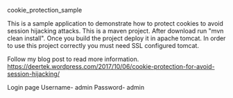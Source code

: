 cookie_protection_sample

This is a sample application to demonstrate how to protect cookies to avoid session hijacking attacks. 
This is a maven project. After download run "mvn clean install". Once you build the project deploy it in apache tomcat. 
In order to use this project correctly you must need SSL configured tomcat.

Follow my blog post to read more information.
https://deertek.wordpress.com/2017/10/06/cookie-protection-for-avoid-session-hijacking/

Login page 
  Username- admin
  Password- admin
